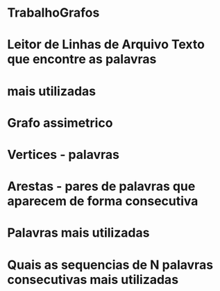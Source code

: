 # TrabalhoGrafos

# Leitor de Linhas de Arquivo Texto que encontre as palavras
# mais utilizadas

# Grafo assimetrico
# Vertices - palavras
# Arestas - pares de palavras que aparecem de forma consecutiva

# Palavras mais utilizadas
# Quais as sequencias de N palavras consecutivas mais utilizadas

<!-- #Texto

Modele o problema como um grafo assimétrico, onde os vértices são as palavras e as
arestas são formadas entre pares de palavras que aparecem de forma consecutiva na
frase. As arestas podem ser ponderadas com peso igual ao número de aparições no texto.
Ao final, um grafo como o representado na figura abaixo, relativo ao texto do exemplo, será
modelado. Percebe-se pelo grafo abaixo que a aresta formada entre as palavras “essa” e
“frase” é a de maior destaque, assim como o rótulo dos vértices referentes às palavras
“frase” e “pontuação”. Isso indica que tanto a sequência “essa frase”, quanto as palavras
“frase” e “pontuação” foram as mais utilizadas no texto.

O programa implementa o grafo como uma classe. Da mesma forma, as arestas e os
vértices também são implementados como classes. A classe Grafo possui um método de
inserção de arestas, enquanto a classe aresta possui um método construtor que define os
seus vértices de origem e de destino. Os vértices e arestas podem ser criados conforme o
texto é lido. Ainda, a classe Grafo possui um método que retorna o vértice mais utilizado,
assim como a sequência de N arestas mais comum, ou seja, a sequência cuja soma dos
pesos das arestas é maior. Dessa forma, pede-se a implementação de um programa que
responda as seguintes perguntas:
1. Qual é(são) a(s) palavra(s) mais utilizada(s) no texto?
2. Qual(is) é(são) a(s) sequência(s) de N palavras consecutivas mais utilizada(s) no
texto (uma opção para a solução do problema é abstrair o conceito de aresta para
uma estrutura formada por N vértices em sequência ao invés de apenas dois, como
feito tradicionalmente)?
Observação 1: Não é necessário produzir uma figura como a apresentada no enunciado.
A figura é apenas ilustrativa.
Observação 2: Use textos pequenos com apenas um parágrafo. -->